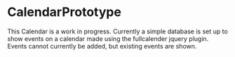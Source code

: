# CalendarPrototype
This Calendar is a work in progress. Currently a simple database is set up to show events on a calendar made using the fullcalender jquery plugin. Events cannot currently be added, but existing events are shown.
